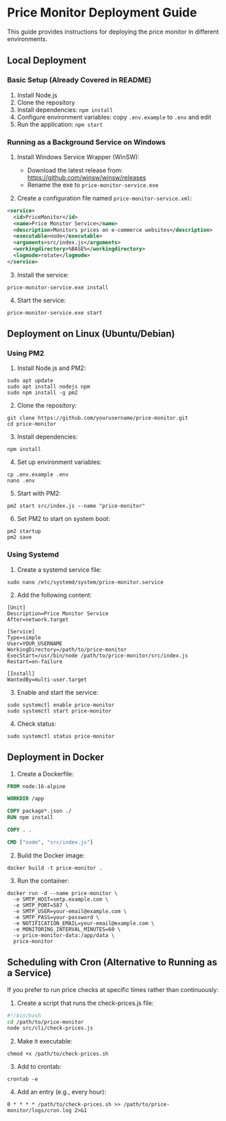 # Price Monitor Deployment Guide

This guide provides instructions for deploying the price monitor in different environments.

## Local Deployment

### Basic Setup (Already Covered in README)

1. Install Node.js
2. Clone the repository
3. Install dependencies: `npm install`
4. Configure environment variables: copy `.env.example` to `.env` and edit
5. Run the application: `npm start`

### Running as a Background Service on Windows

1. Install Windows Service Wrapper (WinSW):
   - Download the latest release from: https://github.com/winsw/winsw/releases
   - Rename the exe to `price-monitor-service.exe`

2. Create a configuration file named `price-monitor-service.xml`:
```xml
<service>
  <id>PriceMonitor</id>
  <name>Price Monitor Service</name>
  <description>Monitors prices on e-commerce websites</description>
  <executable>node</executable>
  <arguments>src/index.js</arguments>
  <workingdirectory>%BASE%</workingdirectory>
  <logmode>rotate</logmode>
</service>
```

3. Install the service:
```
price-monitor-service.exe install
```

4. Start the service:
```
price-monitor-service.exe start
```

## Deployment on Linux (Ubuntu/Debian)

### Using PM2

1. Install Node.js and PM2:
```
sudo apt update
sudo apt install nodejs npm
sudo npm install -g pm2
```

2. Clone the repository:
```
git clone https://github.com/yourusername/price-monitor.git
cd price-monitor
```

3. Install dependencies:
```
npm install
```

4. Set up environment variables:
```
cp .env.example .env
nano .env
```

5. Start with PM2:
```
pm2 start src/index.js --name "price-monitor"
```

6. Set PM2 to start on system boot:
```
pm2 startup
pm2 save
```

### Using Systemd

1. Create a systemd service file:
```
sudo nano /etc/systemd/system/price-monitor.service
```

2. Add the following content:
```
[Unit]
Description=Price Monitor Service
After=network.target

[Service]
Type=simple
User=YOUR_USERNAME
WorkingDirectory=/path/to/price-monitor
ExecStart=/usr/bin/node /path/to/price-monitor/src/index.js
Restart=on-failure

[Install]
WantedBy=multi-user.target
```

3. Enable and start the service:
```
sudo systemctl enable price-monitor
sudo systemctl start price-monitor
```

4. Check status:
```
sudo systemctl status price-monitor
```

## Deployment in Docker

1. Create a Dockerfile:
```dockerfile
FROM node:16-alpine

WORKDIR /app

COPY package*.json ./
RUN npm install

COPY . .

CMD ["node", "src/index.js"]
```

2. Build the Docker image:
```
docker build -t price-monitor .
```

3. Run the container:
```
docker run -d --name price-monitor \
  -e SMTP_HOST=smtp.example.com \
  -e SMTP_PORT=587 \
  -e SMTP_USER=your-email@example.com \
  -e SMTP_PASS=your-password \
  -e NOTIFICATION_EMAIL=your-email@example.com \
  -e MONITORING_INTERVAL_MINUTES=60 \
  -v price-monitor-data:/app/data \
  price-monitor
```

## Scheduling with Cron (Alternative to Running as a Service)

If you prefer to run price checks at specific times rather than continuously:

1. Create a script that runs the check-prices.js file:
```bash
#!/bin/bash
cd /path/to/price-monitor
node src/cli/check-prices.js
```

2. Make it executable:
```
chmod +x /path/to/check-prices.sh
```

3. Add to crontab:
```
crontab -e
```

4. Add an entry (e.g., every hour):
```
0 * * * * /path/to/check-prices.sh >> /path/to/price-monitor/logs/cron.log 2>&1
```